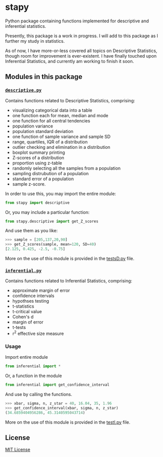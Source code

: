 # stapy

Python package containing functions implemented for descriptive and inferential statistics.

Presently, this package is a work in progress. I will add to this package as I further my study in statistics.

As of now, I have more-or-less covered all topics on Descriptive Statistics, though room for improvement is ever-existent. I have finally touched upon Inferential Statistics, and currently am working to finish it soon.

## Modules in this package

### [`descriptive.py`](https://github.com/rafi007akhtar/stapy/blob/master/descriptive.py)
Contains functions related to Descriptive Statistics, comprising:
- visualizing categorical data into a table
- one function each for mean, median and mode
- one function for all central tendencies 
- population variance
- population standard deviation
- one function of sample variance and sample SD
- range, quartiles, IQR of a distribution
- outlier checking and elimination in a distribution
- boxplot summary printing
- Z-scores of a distribution
- proportion using z-table
- randomly selecting all the samples from a population
- sampling distrubution of a population
- standard error of a population
- sample z-score.

In order to use this, you may import the entire module:
```py
from stapy import descriptive
```
Or, you may include a particular function:
```py
from stapy.descriptive import get_Z_scores
```
And use them as you like:
```py
>>> sample = [205,137,20,90]
>>> get_Z_scores(sample, mean=120, SD=40)
[2.125, 0.425, -2.5, -0.75]
```

More on the use of this module is provided in the [testsD.py](https://github.com/rafi007akhtar/stapy/blob/master/testsD.py) file.

### [`inferential.py`](https://github.com/rafi007akhtar/stapy/blob/master/inferential.py)
Contains functions related to Inferential Statistics, comprising:
- approximate margin of error
- confidence intervals
- hypothses testing
- t-statistics
- t-critical value
- Cohen's d
- margin of error
- t-tests
- r<sup>2</sup> effective size measure

### Usage
Import entire module
```py
from inferential import *
```
Or, a function in the module
```py
from inferential import get_confidence_interval
```
And use by calling the functions.
```py
>>> xbar, sigma, n, z_star = 40, 16.04, 35, 1.96
>>> get_confidence_interval(xbar, sigma, n, z_star)
(34.6859404956286, 45.3140595043714)
```

More on the use of this module is provided in the [testI.py](https://github.com/rafi007akhtar/stapy/blob/master/testI.py) file.

## License
[MIT License](https://github.com/rafi007akhtar/stapy/blob/master/LICENSE)
